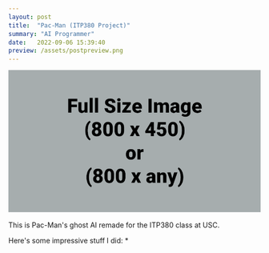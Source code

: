 ```yaml
---
layout: post
title:  "Pac-Man (ITP380 Project)"
summary: "AI Programmer"
date:   2022-09-06 15:39:40
preview: /assets/postpreview.png
---
```


![Picture 1](/assets/fullsize.png)

This is Pac-Man's ghost AI remade for the ITP380 class at USC.

Here's some impressive stuff I did:
* 